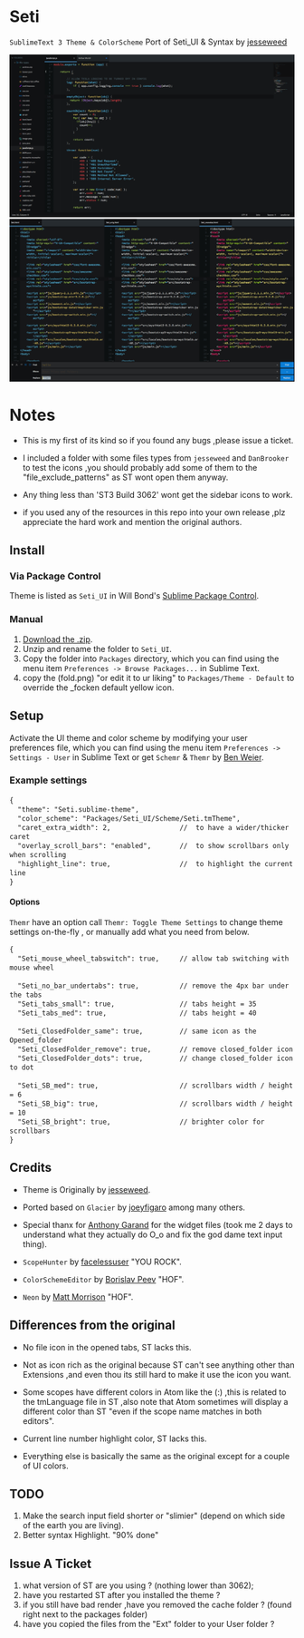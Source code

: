 # Seti

`SublimeText 3 Theme & ColorScheme` Port of Seti_UI & Syntax by [jesseweed](https://github.com/jesseweed/seti-ui)

![Seti Screenshot](screenshot-1.png)
![Seti Screenshot](screenshot-2.png)


# Notes
- This is my first of its kind so if you found any bugs ,please issue a ticket.

- I included a folder with some files types from `jesseweed` and `DanBrooker` to test the icons ,you should probably add some of them to the "file_exclude_patterns" as ST wont open them anyway.

- Any thing less than 'ST3 Build 3062' wont get the sidebar icons to work.

- if you used any of the resources in this repo into your own release ,plz appreciate the hard work and mention the original authors.


## Install

### Via Package Control

Theme is listed as `Seti_UI` in Will Bond's [Sublime Package Control](https://sublime.wbond.net).

### Manual

1. [Download the .zip](https://github.com/ctf0/Seti_ST3/archive/master.zip).
2. Unzip and rename the folder to ``Seti_UI``.
3. Copy the folder into `Packages` directory, which you can find using the menu item `Preferences -> Browse Packages...` in Sublime Text.
4. copy the (fold.png) "or edit it to ur liking" to ``Packages/Theme - Default`` to override the _focken default yellow icon.

## Setup

Activate the UI theme and color scheme by modifying your user preferences file, which you can find using the menu item `Preferences -> Settings - User` in Sublime Text or get `Schemr` & `Themr` by [Ben Weier](https://github.com/benweier).

### Example settings
```
{
  "theme": "Seti.sublime-theme",
  "color_scheme": "Packages/Seti_UI/Scheme/Seti.tmTheme",
  "caret_extra_width": 2,                 //  to have a wider/thicker caret
  "overlay_scroll_bars": "enabled",       //  to show scrollbars only when scrolling
  "highlight_line": true,                 //  to highlight the current line
}
```

#### Options
`Themr` have an option call ``Themr: Toggle Theme Settings`` to change theme settings on-the-fly , or manually add what you need from below.

```
{
  "Seti_mouse_wheel_tabswitch": true,     // allow tab switching with mouse wheel

  "Seti_no_bar_undertabs": true,          // remove the 4px bar under the tabs
  "Seti_tabs_small": true,                // tabs height = 35
  "Seti_tabs_med": true,                  // tabs height = 40

  "Seti_ClosedFolder_same": true,         // same icon as the Opened_folder
  "Seti_ClosedFolder_remove": true,       // remove closed_folder icon
  "Seti_ClosedFolder_dots": true,         // change closed_folder icon to dot

  "Seti_SB_med": true,                    // scrollbars width / height = 6
  "Seti_SB_big": true,                    // scrollbars width / height = 10
  "Seti_SB_bright": true,                 // brighter color for scrollbars
}
```



## Credits

- Theme is Originally by [jesseweed](https://github.com/jesseweed/seti-ui).

- Ported based on `Glacier` by [joeyfigaro](https://github.com/joeyfigaro/glacier-theme) among many others.

- Special thanx for [Anthony Garand](https://github.com/garand) for the widget files (took me 2 days to understand what they actually do O_o and fix the god dame text input thing).

- `ScopeHunter` by [facelessuser](https://github.com/facelessuser) "YOU ROCK".

- `ColorSchemeEditor` by [Borislav Peev](https://github.com/bobef) "HOF".

- `Neon` by [Matt Morrison](https://github.com/MattDMo/Neon-color-scheme) "HOF".


## Differences from the original

- No file icon in the opened tabs, ST lacks this.

- Not as icon rich as the original because ST can't see anything other than Extensions ,and even thou its still hard to make it use the icon you want.

- Some scopes have different colors in Atom like the (:) ,this is related to the tmLanguage file in ST ,also note that Atom sometimes will display a different color than ST "even if the scope name matches in both editors".

- Current line number highlight color, ST lacks this.

- Everything else is basically the same as the original except for a couple of UI colors.


## TODO

1. Make the search input field shorter or "slimier" (depend on which side of the earth you are living).
2. Better syntax Highlight. "90% done"


## Issue A Ticket
 1. what version of ST are you using ? (nothing lower than 3062);
 2. have you restarted ST after you installed the theme ?
 3. if you still have bad render ,have you removed the cache folder ? (found right next to the packages folder)
 4. have you copied the files from the "Ext" folder to your User folder ?

